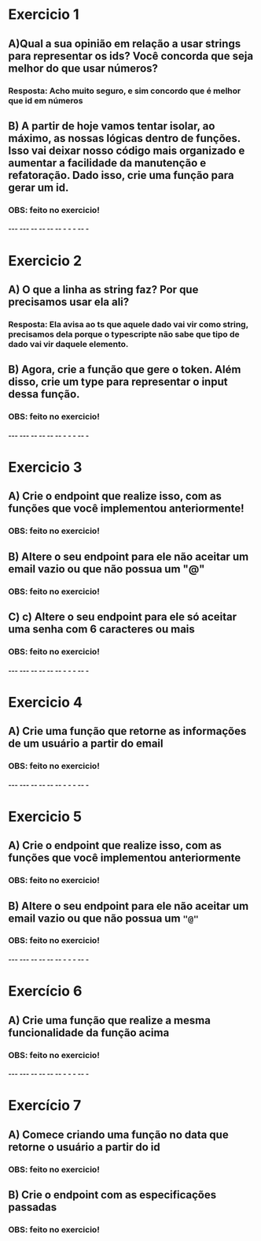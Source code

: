 # Exercicio 1

## A)Qual a sua opinião em relação a usar strings para representar os ids? Você concorda que seja melhor do que usar números?
### Resposta: Acho muito seguro, e sim concordo que é melhor que id em números

## B) A partir de hoje vamos tentar isolar, ao máximo, as nossas lógicas dentro de funções. Isso vai deixar nosso código mais organizado e aumentar a facilidade da manutenção e refatoração. Dado isso, crie uma função para gerar um id.
### OBS: feito no exercicio!

#### --- --- -- -- -- -- - - - -- - ####

# Exercicio 2

## A) O que a linha as string faz? Por que precisamos usar ela ali?
### Resposta: Ela avisa ao ts que aquele dado vai vir como string, precisamos dela porque o typescripte não sabe que tipo de dado vai vir daquele elemento.

## B) Agora, crie a função que gere o token. Além disso, crie um type  para representar o input dessa função.
### OBS: feito no exercicio!

#### --- --- -- -- -- -- - - - -- - ####

# Exercicio 3

## A) Crie o endpoint que realize isso, com as funções que você implementou anteriormente!
### OBS: feito no exercicio!

## B) Altere o seu endpoint para ele não aceitar um email vazio ou que não possua um "@"
### OBS: feito no exercicio!

## C) c) Altere o seu endpoint para ele só aceitar uma senha com 6 caracteres ou mais
### OBS: feito no exercicio!

#### --- --- -- -- -- -- - - - -- - ####

# Exercicio 4

## A) Crie uma função que retorne as informações de um usuário a partir do email
### OBS: feito no exercicio!

#### --- --- -- -- -- -- - - - -- - ####

# Exercicio 5

## A) Crie o endpoint que realize isso, com as funções que você implementou anteriormente
### OBS: feito no exercicio!

## B) Altere o seu endpoint para ele não aceitar um email vazio ou que não possua um `"@"`
### OBS: feito no exercicio!

#### --- --- -- -- -- -- - - - -- - ####

# Exercício 6

## A) Crie uma função que realize a mesma funcionalidade da função acima
### OBS: feito no exercicio!

#### --- --- -- -- -- -- - - - -- - ####

# Exercício 7

## A) Comece criando uma função no data que retorne o usuário a partir do id
### OBS: feito no exercicio!

## B) Crie o endpoint com as especificações passadas
### OBS: feito no exercicio!